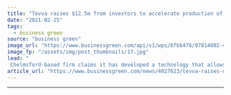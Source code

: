 ```yaml
---
title: "Tevva raises $12.5m from investors to accelerate production of e-truck range"
date: "2021-02-25"
tags: 
  - business green
source: "business green"
image_url: "https://www.businessgreen.com/api/v1/wps/6fbb476/97814002-434c-4a09-964c-17f39a0b1191/3/Tevva-Image-240221-002-185x114.jpg"
image_fp: "/assets/img/post_thumbnails/17.jpg"
lead: "
 Chelmsford-based firm claims it has developed a technology that allows vehicles to 'break the range barrier for electric battery propulsion' in freight vehicles ..."
article_url: "https://www.businessgreen.com/news/4027623/tevva-raises-usd-investors-accelerate-production-truck-range"
---
```


---
